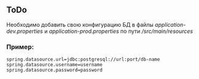 ## ToDo

Необходимо добавить свою конфигурацию БД в файлы _application-dev.properties_ и _application-prod.properties_ по пути
_/src/main/resources_

### Пример:

```properties
spring.datasource.url=jdbc:postgresql://url:port/db-name
spring.datasource.username=username
spring.datasource.password=password
```